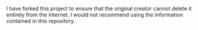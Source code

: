 I have forked this project to ensure that the original creator cannot delete it entirely from the internet. I would not recommend using the information contained in this repository.
